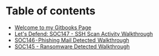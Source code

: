 # Table of contents

* [Welcome to my Gitbooks Page](README.md)
* [Let's Defend:  SOC147 - SSH Scan Activity Walkthrough](lets-defend-soc147-ssh-scan-activity-walkthrough.md)
* [SOC146 - Phishing Mail Detected  Walkthrough](soc146-phishing-mail-detected-walkthrough.md)
* [SOC145 - Ransomware Detected Walkthrough](soc145-ransomware-detected-walkthrough.md)
